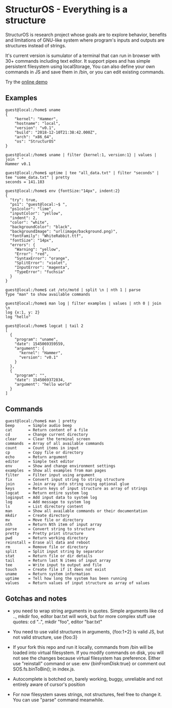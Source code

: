 # StructurOS - Everything is a structure #

StructurOS is research project whose goals are to explore behavior, benefits and
limitations of GNU-like system where program's inputs and outputs are structures
instead of strings.

It's current version is sumulator of a terminal that can run in browser with
30+ commands including text editor. It support pipes and has simple persistent
filesystem using localStorage, You can also define your own commands in JS and
save them in /bin, or you can edit existing commands.

Try the [online demo](http://hikikomori82.github.io/structuros)

## Examples ##

    guest@local:/home$ uname
    {
        "kernel": "Hammer",
        "hostname": "local",
        "version": "v0.1",
        "build": "2018-12-10T21:38:42.000Z",
        "arch": "x86_64",
        "os": "StructurOS"
    }

    guest@local:/home$ uname | filter {kernel:1, version:1} | values | join " "
    Hammer v0.1

    guest@local:/home$ uptime | tee "all_data.txt" | filter "seconds" | tee "some_data.txt" | pretty
    seconds = 141.183

    guest@local:/home$ env {fontSize:"14px", indent:2}
    {
      "try": true,
      "ps1": "guest@local:~$ ",
      "ps1color": "lime",
      "inputColor": "yellow",
      "indent": 2,
      "color": "white",
      "backgroundColor": "black",
      "backgroundImage": "url(image/background.png)",
      "fontFamily": "WhiteRabbit.ttf",
      "fontSize": "14px",
      "errors": {
        "Warning": "yellow",
        "Error": "red",
        "SyntaxError": "orange",
        "SplitError": "violet",
        "InputError": "magenta",
        "TypeError": "fuchsia"
      }
    }

    guest@local:/home$ cat /etc/motd | split \n | nth 1 | parse
    Type "man" to show available commands

    guest@local:/home$ man log | filter examples | values | nth 0 | join \n
    log {x:1, y: 2}
    log "hello"

    guest@local:/home$ logcat | tail 2
    [
      {
        "program": "uname",
        "date": 1545069359559,
        "argument": {
          "kernel": "Hammer",
          "version": "v0.1"
        }
      },
      {
        "program": "",
        "date": 1545069372834,
        "argument": "hello world"
      }
    ]


## Commands ##

    guest@local:/home$ man | pretty
    beep      = Simple audio beep
    cat       = Return content of a file
    cd        = Change current directory
    clear     = Clear the terminal screen
    commands  = Array of all available commands
    count     = Count items in input
    cp        = Copy file or directory
    echo      = Return argument
    editor    = Simple text editor
    env       = Show and change environment settings
    examples  = Show all examples from man pages
    filter    = Filter input using argument
    fix       = Convert input string to string structure
    join      = Join array into string using optional glue
    keys      = Return keys of input structure as array of strings
    logcat    = Return entire system log
    loginput  = Add input data to system log
    log       = Add message to system log
    ls        = List directory content
    man       = Show all available commands or their documentation
    mkdir     = Create directory
    mv        = Move file or directory
    nth       = Return Nth item of input array
    parse     = Convert string to structure
    pretty    = Pretty print structure
    pwd       = Return working directory
    reinstall = Erase all data and reboot
    rm        = Remove file or directory
    split     = Split input string by separator
    stat      = Return file or dir details
    tail      = Return last N items of input array
    tee       = Write input to output and file
    touch     = Create file if it does not exist
    uname     = Return system information
    uptime    = Tell how long the system has been running
    values    = Return values of input structure as array of values

## Gotchas and notes ##

- you need to wrap string arguments in quotes. Simple arguments like cd .., 
mkdir foo, editor bar.txt will work, but for more complex stuff use quotes: 
cd "..", mkdir "foo", editor "bar.txt"

- You need to use valid structures in arguments, {foo:1+2} is valid JS, but not
valid structure, use {foo:3}

- If your fork this repo and run it locally, commands from /bin will be loaded
into virtual filesystem. If you modify commands on disk, you will not see the
changes because virtual filesystem has preference. Either use "reinstall"
command or use: env {binFromDisk:true} or comment out SOS.fs.binToBin(); in
index.js.

- Autocomplete is botched on, barely working, buggy, unreliable and not entirely
aware of cursor's position

- For now filesystem saves strings, not structures, feel free to change it. You
  can use "parse" command meanwhile.
